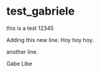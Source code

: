 # test_gabriele
this is a test 12345

Adding this new line. Hoy hoy hoy. 

another line.

Gabe Libe


